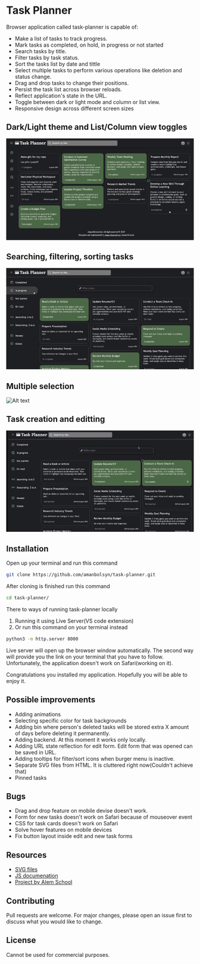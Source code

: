 # Task Planner

Browser application called task-planner is capable of: 

+ Make a list of tasks to track progress.
+ Mark tasks as completed, on hold, in progress or not started
+ Search tasks by title.
+ Filter tasks by task status.
+ Sort the tasks list by date and tittle 
+ Select multiple tasks to perform various operations like deletion and status change.
+ Drag and drop tasks to change their positions.
+ Persist the task list across browser reloads.
+ Reflect application's state in the URL.
+ Toggle between dark or light mode and column or list view.
+ Responsive design across different screen sizes


## Dark/Light theme and List/Column view toggles 
![Alt text](./assets/gifs/toggle.gif)

## Searching, filtering, sorting tasks
![Alt text](./assets/gifs/sort-filter-search.gif)

## Multiple selection 
![Alt text](./assets/gifs/multiple-select.gif)

## Task creation and editting 
![Alt text](./assets/gifs/creation-and-editing.gif)


## Installation

Open up your terminal and run this command 
```bash
git clone https://github.com/amanbolsyn/task-planner.git
```

After cloning is finished run this command
```bash
cd task-planner/
```

There to ways of running task-planner locally
1. Running it using Live Server(VS code extension)
2. Or run this command on your terminal instead

```bash
python3 -m http.server 8000
```

Live server will open up the browser window automatically. The second way will provide you the link on your terminal that you have to follow. Unfortunately, the application doesn't work on Safari(working on it). 

Congratulations you installed my application. Hopefully you will be able to enjoy it. 

## Possible improvements 

* Adding animations
* Selecting specific color for task backgrounds 
* Adding bin where person's deleted tasks will be stored extra X amount of days before deleting it permanently.
* Adding backend. At this moment it works only locally.
* Adding URL state reflection for edit form. Edit form that was opened can be saved in URL. 
* Adding tooltips for filter/sort icons when burger menu is inactive.
* Separate SVG files from HTML. It is cluttered right now(Couldn't achieve that)
* Pinned tasks

## Bugs 

+ Drag and drop feature on mobile devise doesn't work.
+ Form for new tasks doesn't work on Safari because of mouseover event
+ CSS for task cards doesn't work on Safari 
+ Solve hover features on mobile devices
+ Fix button layout inside edit and new task forms

## Resources 

+ [SVG files](https://www.svgrepo.com)
+ [JS documenation](https://developer.mozilla.org/en-US/docs/Web/JavaScript)
+ [Project by Alem School](https://alem.school)

## Contributing

Pull requests are welcome. For major changes, please open an issue first
to discuss what you would like to change.

## License

Cannot be used for commercial purposes.